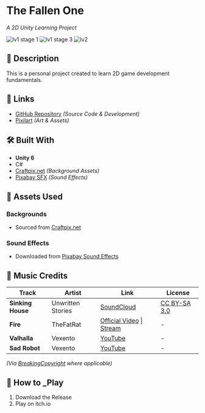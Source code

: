 # The Fallen One  
*A 2D Unity Learning Project*  

![lv1 stage 1](https://github.com/user-attachments/assets/0e1f584b-985b-44a7-9d92-f832502285c0)
![lv1 stage 3](https://github.com/user-attachments/assets/7de16fbf-3eef-478e-830b-36f2d53baaf3) ![lv2](https://github.com/user-attachments/assets/54fc1568-6908-4841-ab53-a87419475348)



## 📖 Description  
This is a personal project created to learn 2D game development fundamentals.  

## 🔗 Links  
- [GitHub Repository](https://github.com/khoaitayden/the-fallen-one) *(Source Code & Development)*  
- [Pixilart](https://www.pixilart.com/blackpotato) *(Art & Assets)*  

## 🛠️ Built With  
- **Unity 6**  
- C#  
- [Craftpix.net](https://craftpix.net/) *(Background Assets)*  
- [Pixabay SFX](https://pixabay.com/sound-effects/) *(Sound Effects)*  

## 🎨 Assets Used  
### Backgrounds  
- Sourced from [Craftpix.net](https://craftpix.net/)    

### Sound Effects  
- Downloaded from [Pixabay Sound Effects](https://pixabay.com/sound-effects/)  

## 🎵 Music Credits  
| Track | Artist | Link | License |
|-------|--------|------|---------|
| **Sinking House** | Unwritten Stories | [SoundCloud](https://soundcloud.com/unwritten-stories) | [CC BY-SA 3.0](https://creativecommons.org/licenses/by-sa/3.0/) |
| **Fire** | TheFatRat | [Official Video](https://youtu.be/official_link) \| [Stream](https://thefatrat.ffm.to/fire) | - |
| **Valhalla** | Vexento | [YouTube](https://youtu.be/fb85Xg1a-jA) | - |
| **Sad Robot** | Vexento | [YouTube](https://youtu.be/qhD3jKUXlGU) | - |

*(Via [BreakingCopyright](https://breakingcopyright.com) where applicable)*  
  

## 🚀 How to _Play  
1. Download the Release
2. Play on itch.io
